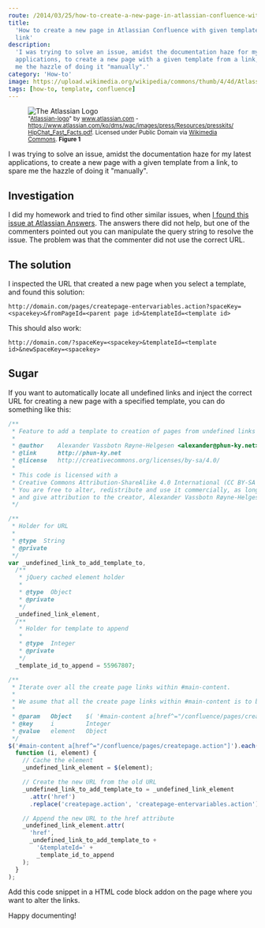 ```yaml
---
route: /2014/03/25/how-to-create-a-new-page-in-atlassian-confluence-with-given-template-from-a-link
title:
  'How to create a new page in Atlassian Confluence with given template from a
  link'
description:
  'I was trying to solve an issue, amidst the documentation haze for my latest
  applications, to create a new page with a given template from a link, to spare
  me the hazzle of doing it "manually".'
category: 'How-to'
image: https://upload.wikimedia.org/wikipedia/commons/thumb/4/4d/Atlassian-logo.svg/500px-Atlassian-logo.svg.png
tags: [how-to, template, confluence]
---
```


<figure class="ph">
  <img alt="The Atlassian Logo" aria-describedby="atlassian" src="https://upload.wikimedia.org/wikipedia/commons/thumb/4/4d/Atlassian-logo.svg/500px-Atlassian-logo.svg.png" class="img-responsive img-rounded img-thumbnail"/>
  <figcaption class="ph">
    <small class="ph">
      "<a class="ph" id="atlassian" href="https://commons.wikimedia.org/wiki/File:Atlassian-logo.svg#/media/File:Atlassian-logo.svg">Atlassian-logo</a>" by <a rel="nofollow" class="ph external text" href="https://www.atlassian.com">www.atlassian.com</a> - <a rel="nofollow" class="ph external free" href="https://www.atlassian.com/ko/dms/wac/images/press/Resources/presskits/HipChat_Fast_Facts.pdf">https://www.atlassian.com/ko/dms/wac/images/press/Resources/presskits/HipChat_Fast_Facts.pdf</a>. Licensed under Public Domain via <a class="ph" href="//commons.wikimedia.org/wiki/">Wikimedia Commons</a>. <strong class="ph">Figure 1</strong>
    </small>
  </figcaption>
</figure>

<p class="ph lead">
  I was trying to solve an issue, amidst the documentation haze for my latest applications, to create a new page with a given template from a link, to spare me the hazzle of doing it "manually".
</p>

## Investigation

I did my homework and tried to find other similar issues, when
[I found this issue at Atlassian Answers](https://answers.atlassian.com/questions/80549/is-it-possible-to-link-to-a-not-already-created-undefined-page-in-confluence-from-an-external-site).
The answers there did not help, but one of the commenters pointed out you can
manipulate the query string to resolve the issue. The problem was that the
commenter did not use the correct URL.

## The solution

I inspected the URL that created a new page when you select a template, and
found this solution:

```
http://domain.com/pages/createpage-entervariables.action?spaceKey=<spacekey>&fromPageId=<parent page id>&templateId=<template id>
```

This should also work:

```
http://domain.com/?spaceKey=<spacekey>&templateId=<template id>&newSpaceKey=<spacekey>
```

## Sugar

If you want to automatically locate all undefined links and inject the correct
URL for creating a new page with a specified template, you can do something like
this:

```javascript
/**
 * Feature to add a template to creation of pages from undefined links in Confluence
 *
 * @author    Alexander Vassbotn Røyne-Helgesen <alexander@phun-ky.net>
 * @link      http://phun-ky.net
 * @license   http://creativecommons.org/licenses/by-sa/4.0/
 *
 * This code is licensed with a
 * Creative Commons Attribution-ShareAlike 4.0 International (CC BY-SA 4.0) license.
 * You are free to alter, redistribute and use it commercially, as long as you keep the same license,
 * and give attribution to the creator, Alexander Vassbotn Røyne-Helgesen.
 */

/**
 * Holder for URL
 *
 * @type  String
 * @private
 */
var _undefined_link_to_add_template_to,
  /**
   * jQuery cached element holder
   *
   * @type  Object
   * @private
   */
  _undefined_link_element,
  /**
   * Holder for template to append
   *
   * @type  Integer
   * @private
   */
  _template_id_to_append = 55967807;

/**
 * Iterate over all the create page links within #main-content.
 *
 * We asume that all the create page links within #main-content is to be altered
 *
 * @param   Object    $( '#main-content a[href^="/confluence/pages/createpage.action"]' )
 * @key     i         Integer
 * @value   element   Object
 */
$('#main-content a[href^="/confluence/pages/createpage.action"]').each(
  function (i, element) {
    // Cache the element
    _undefined_link_element = $(element);

    // Create the new URL from the old URL
    _undefined_link_to_add_template_to = _undefined_link_element
      .attr('href')
      .replace('createpage.action', 'createpage-entervariables.action');

    // Append the new URL to the href attribute
    _undefined_link_element.attr(
      'href',
      _undefined_link_to_add_template_to +
        '&templateId=' +
        _template_id_to_append
    );
  }
);
```

Add this code snippet in a HTML code block addon on the page where you want to
alter the links.

Happy documenting!

